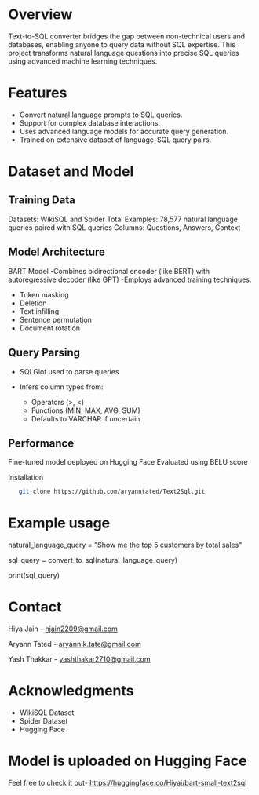 # Overview
Text-to-SQL converter bridges the gap between non-technical users and databases, enabling anyone to query data without SQL expertise. This project transforms natural language questions into precise SQL queries using advanced machine learning techniques.

# Features
- Convert natural language prompts to SQL queries.
- Support for complex database interactions.
- Uses advanced language models for accurate query generation.
- Trained on extensive dataset of language-SQL query pairs.

# Dataset and Model
## Training Data

Datasets: WikiSQL and Spider
Total Examples: 78,577 natural language queries paired with SQL queries
Columns: Questions, Answers, Context

## Model Architecture
BART Model
-Combines bidirectional encoder (like BERT) with autoregressive decoder (like GPT)
-Employs advanced training techniques:
  - Token masking
  - Deletion
  - Text infilling
  - Sentence permutation
  - Document rotation



## Query Parsing

- SQLGlot used to parse queries
- Infers column types from:

   - Operators (>, <)
   - Functions (MIN, MAX, AVG, SUM)
   - Defaults to VARCHAR if uncertain



## Performance

Fine-tuned model deployed on Hugging Face
Evaluated using BELU score

Installation
```bash
   git clone https://github.com/aryanntated/Text2Sql.git
   ```

# Example usage
natural_language_query = "Show me the top 5 customers by total sales"

sql_query = convert_to_sql(natural_language_query) 

print(sql_query)

# Contact

Hiya Jain - hjain2209@gmail.com

Aryann Tated - aryann.k.tate@gmail.com

Yash Thakkar - yashthakar2710@gmail.com


# Acknowledgments

- WikiSQL Dataset
- Spider Dataset
- Hugging Face

# Model is uploaded on Hugging Face 
Feel free to check it out- 
https://huggingface.co/Hiyaj/bart-small-text2sql
